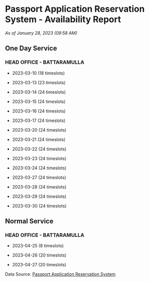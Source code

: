 # Passport Application Reservation System - Availability Report

*As of January 28, 2023 (09:58 AM)*

## One Day Service

### HEAD OFFICE - BATTARAMULLA

* 2023-03-10 (18 timeslots)

* 2023-03-13 (23 timeslots)

* 2023-03-14 (24 timeslots)

* 2023-03-15 (24 timeslots)

* 2023-03-16 (24 timeslots)

* 2023-03-17 (24 timeslots)

* 2023-03-20 (24 timeslots)

* 2023-03-21 (24 timeslots)

* 2023-03-22 (24 timeslots)

* 2023-03-23 (24 timeslots)

* 2023-03-24 (24 timeslots)

* 2023-03-27 (24 timeslots)

* 2023-03-28 (24 timeslots)

* 2023-03-29 (24 timeslots)

* 2023-03-30 (24 timeslots)

## Normal Service

### HEAD OFFICE - BATTARAMULLA

* 2023-04-25 (8 timeslots)

* 2023-04-26 (20 timeslots)

* 2023-04-27 (20 timeslots)

Data Source: [Passport Application Reservation System](https://eservices.immigration.gov.lk:8443/appointment/pages/reservationApplication.xhtml)